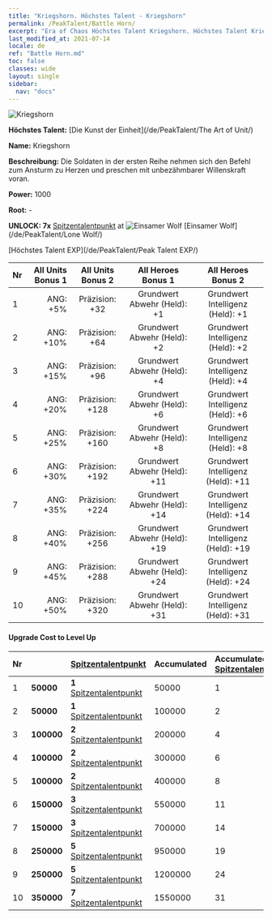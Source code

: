 ```yaml
---
title: "Kriegshorn. Höchstes Talent - Kriegshorn"
permalink: /PeakTalent/Battle Horn/
excerpt: "Era of Chaos Höchstes Talent Kriegshorn. Höchstes Talent Kriegshorn. Kriegshorn"
last_modified_at: 2021-07-14
locale: de
ref: "Battle Horn.md"
toc: false
classes: wide
layout: single
sidebar:
  nav: "docs"
---
```


  ![Kriegshorn](/images/pt/talent_2004.png)

  **Höchstes Talent:** [Die Kunst der Einheit](/de/PeakTalent/The Art of Unit/)

  **Name:** Kriegshorn

  **Beschreibung:** Die Soldaten in der ersten Reihe nehmen sich den Befehl zum Ansturm zu Herzen und preschen mit unbezähmbarer Willenskraft voran.

  **Power:** 1000

  **Root:** -

  **UNLOCK: 7x** [Spitzentalentpunkt](/ItemsDE/con_934/) at ![Einsamer Wolf](/images/pt/talent_2001.png) [Einsamer Wolf](/de/PeakTalent/Lone Wolf/)

  [Höchstes Talent EXP](/de/PeakTalent/Peak Talent EXP/)

  | Nr | All Units Bonus 1 | All Units Bonus 2 | All Heroes Bonus 1 | All Heroes Bonus 2 |
  |:---|--------------:|:-------------:|:-------------:|:-------------:|
  | 1 | ANG: +5% | Präzision: +32 | Grundwert Abwehr (Held): +1 | Grundwert Intelligenz (Held): +1 |
  | 2 | ANG: +10% | Präzision: +64 | Grundwert Abwehr (Held): +2 | Grundwert Intelligenz (Held): +2 |
  | 3 | ANG: +15% | Präzision: +96 | Grundwert Abwehr (Held): +4 | Grundwert Intelligenz (Held): +4 |
  | 4 | ANG: +20% | Präzision: +128 | Grundwert Abwehr (Held): +6 | Grundwert Intelligenz (Held): +6 |
  | 5 | ANG: +25% | Präzision: +160 | Grundwert Abwehr (Held): +8 | Grundwert Intelligenz (Held): +8 |
  | 6 | ANG: +30% | Präzision: +192 | Grundwert Abwehr (Held): +11 | Grundwert Intelligenz (Held): +11 |
  | 7 | ANG: +35% | Präzision: +224 | Grundwert Abwehr (Held): +14 | Grundwert Intelligenz (Held): +14 |
  | 8 | ANG: +40% | Präzision: +256 | Grundwert Abwehr (Held): +19 | Grundwert Intelligenz (Held): +19 |
  | 9 | ANG: +45% | Präzision: +288 | Grundwert Abwehr (Held): +24 | Grundwert Intelligenz (Held): +24 |
  | 10 | ANG: +50% | Präzision: +320 | Grundwert Abwehr (Held): +31 | Grundwert Intelligenz (Held): +31 |


#### Upgrade Cost to Level Up

  | Nr | <i class="fas fa-coins"/> | [Spitzentalentpunkt](/ItemsDE/con_934/) | Accumulated <i class="fas fa-coins"/> | Accumulated [Spitzentalentpunkt](/ItemsDE/con_934/) |
  |:---|:--------------|:-------------|:-------------|:-------------|
  | 1 | **50000** | **1** [Spitzentalentpunkt](/ItemsDE/con_934/) | 50000 | 1 |
  | 2 | **50000** | **1** [Spitzentalentpunkt](/ItemsDE/con_934/) | 100000 | 2 |
  | 3 | **100000** | **2** [Spitzentalentpunkt](/ItemsDE/con_934/) | 200000 | 4 |
  | 4 | **100000** | **2** [Spitzentalentpunkt](/ItemsDE/con_934/) | 300000 | 6 |
  | 5 | **100000** | **2** [Spitzentalentpunkt](/ItemsDE/con_934/) | 400000 | 8 |
  | 6 | **150000** | **3** [Spitzentalentpunkt](/ItemsDE/con_934/) | 550000 | 11 |
  | 7 | **150000** | **3** [Spitzentalentpunkt](/ItemsDE/con_934/) | 700000 | 14 |
  | 8 | **250000** | **5** [Spitzentalentpunkt](/ItemsDE/con_934/) | 950000 | 19 |
  | 9 | **250000** | **5** [Spitzentalentpunkt](/ItemsDE/con_934/) | 1200000 | 24 |
  | 10 | **350000** | **7** [Spitzentalentpunkt](/ItemsDE/con_934/) | 1550000 | 31 |
